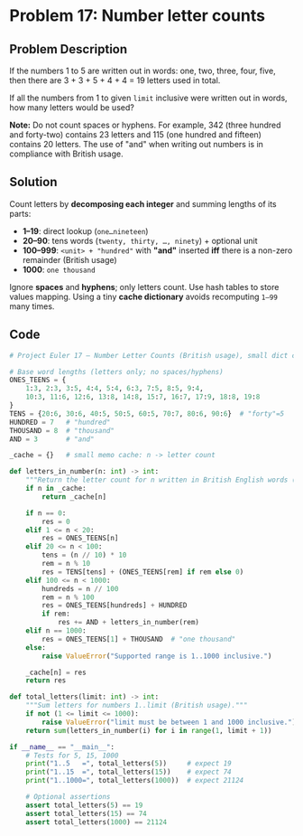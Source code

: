 # Problem 17: Number letter counts

## Problem Description

If the numbers 1 to 5 are written out in words: one, two, three, four, five, then there are 3 + 3 + 5 + 4 + 4 = 19 letters used in total.

If all the numbers from 1 to given `limit` inclusive were written out in words, how many letters would be used?

**Note:** Do not count spaces or hyphens. For example, 342 (three hundred and forty-two) contains 23 letters and 115 (one hundred and fifteen) contains 20 letters. The use of "and" when writing out numbers is in compliance with British usage.

## Solution

Count letters by **decomposing each integer** and summing lengths of its parts:

* **1–19**: direct lookup (`one…nineteen`)
* **20–90**: tens words (`twenty, thirty, …, ninety`) + optional unit
* **100–999**: `<unit> + "hundred"` with **"and"** inserted **iff** there is a non-zero remainder (British usage)
* **1000**: `one thousand`

Ignore **spaces** and **hyphens**; only letters count. Use hash tables to store values mapping. Using a tiny **cache dictionary** avoids recomputing `1–99` many times.

## Code

```python
# Project Euler 17 — Number Letter Counts (British usage), small dict cache

# Base word lengths (letters only; no spaces/hyphens)
ONES_TEENS = {
    1:3, 2:3, 3:5, 4:4, 5:4, 6:3, 7:5, 8:5, 9:4,
    10:3, 11:6, 12:6, 13:8, 14:8, 15:7, 16:7, 17:9, 18:8, 19:8
}
TENS = {20:6, 30:6, 40:5, 50:5, 60:5, 70:7, 80:6, 90:6}  # "forty"=5
HUNDRED = 7   # "hundred"
THOUSAND = 8  # "thousand"
AND = 3       # "and"

_cache = {}   # small memo cache: n -> letter count

def letters_in_number(n: int) -> int:
    """Return the letter count for n written in British English words (1..1000)."""
    if n in _cache:
        return _cache[n]

    if n == 0:
        res = 0
    elif 1 <= n < 20:
        res = ONES_TEENS[n]
    elif 20 <= n < 100:
        tens = (n // 10) * 10
        rem = n % 10
        res = TENS[tens] + (ONES_TEENS[rem] if rem else 0)
    elif 100 <= n < 1000:
        hundreds = n // 100
        rem = n % 100
        res = ONES_TEENS[hundreds] + HUNDRED
        if rem:
            res += AND + letters_in_number(rem)
    elif n == 1000:
        res = ONES_TEENS[1] + THOUSAND  # "one thousand"
    else:
        raise ValueError("Supported range is 1..1000 inclusive.")

    _cache[n] = res
    return res

def total_letters(limit: int) -> int:
    """Sum letters for numbers 1..limit (British usage)."""
    if not (1 <= limit <= 1000):
        raise ValueError("limit must be between 1 and 1000 inclusive.")
    return sum(letters_in_number(i) for i in range(1, limit + 1))

if __name__ == "__main__":
    # Tests for 5, 15, 1000
    print("1..5   =", total_letters(5))     # expect 19
    print("1..15  =", total_letters(15))    # expect 74
    print("1..1000=", total_letters(1000))  # expect 21124

    # Optional assertions
    assert total_letters(5) == 19
    assert total_letters(15) == 74
    assert total_letters(1000) == 21124

```
